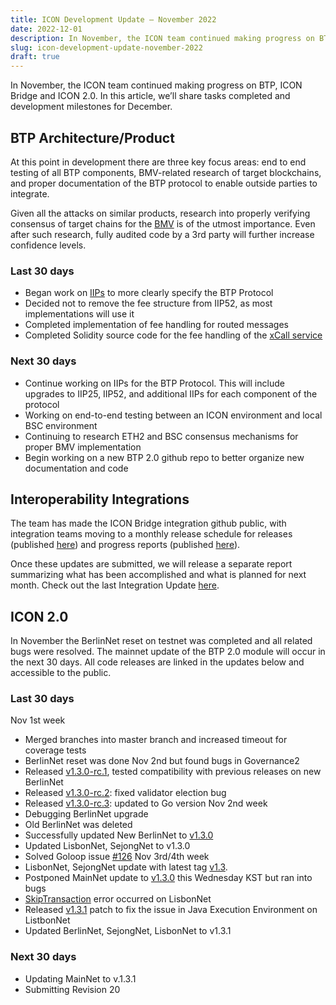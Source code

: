 ```yaml
---
title: ICON Development Update – November 2022
date: 2022-12-01
description: In November, the ICON team continued making progress on BTP, ICON Bridge and ICON 2.0. In this article, we’ll share tasks completed and development milestones for December.
slug: icon-development-update-november-2022
draft: true
---
```


In November, the ICON team continued making progress on BTP, ICON Bridge and ICON 2.0. In this article, we’ll share tasks completed and development milestones for December.

## BTP Architecture/Product
At this point in development there are three key focus areas: end to end testing of all BTP components, BMV-related research of target blockchains, and proper documentation of the BTP protocol to enable outside parties to integrate. 

Given all the attacks on similar products, research into properly verifying consensus of target chains for the [BMV](https://icon.community/glossary/btp-message-validator/) is of the utmost importance. Even after such research, fully audited code by a 3rd party will further increase confidence levels.

### Last 30 days
* Began work on [IIPs](https://icon.community/glossary/icon-improvement-proposals/) to more clearly specify the BTP Protocol
* Decided not to remove the fee structure from IIP52, as most implementations will use it
* Completed implementation of fee handling for routed messages
* Completed Solidity source code for the fee handling of the [xCall service](https://icon.community/glossary/xcall-service/)

### Next 30 days
* Continue working on IIPs for the BTP Protocol. This will include upgrades to IIP25, IIP52, and additional IIPs for each component of the protocol
* Working on end-to-end testing between an ICON environment and local BSC environment
* Continuing to research ETH2 and BSC consensus mechanisms for proper BMV implementation
* Begin working on a new BTP 2.0 github repo to better organize new documentation and code

## Interoperability Integrations
The team has made the ICON Bridge integration github public, with integration teams moving to a monthly release schedule for releases (published [here](https://github.com/icon-project/icon-bridge/releases/tag/v0.0.10)) and progress reports (published [here](https://github.com/icon-project/grants-program/tree/main/progress-reports/icon-bridge)). 

Once these updates are submitted, we will release a separate report summarizing what has been accomplished and what is planned for next month. Check out the last Integration Update [here](https://icon.community/blog/2022/icon-integration-update-october-2022/).

## ICON 2.0
In November the BerlinNet reset on testnet was completed and all related bugs were resolved. The mainnet update of the BTP 2.0 module will occur in the next 30 days. All code releases are linked in the updates below and accessible to the public.

### Last 30 days
Nov 1st week
* Merged branches into master branch and increased timeout for coverage tests
* BerlinNet reset was done Nov 2nd but found bugs in Governance2
* Released [v1.3.0-rc.1](https://github.com/icon-project/goloop/releases/tag/v1.3.0-rc.1), tested compatibility with previous releases on new BerlinNet
* Released [v1.3.0-rc.2](https://github.com/icon-project/goloop/releases/tag/v1.3.0-rc.2): fixed validator election bug
* Released [v1.3.0-rc.3](https://github.com/icon-project/goloop/releases/tag/v1.3.0-rc.3): updated to Go version
Nov 2nd week
* Debugging BerlinNet upgrade
* Old BerlinNet was deleted
* Successfully updated New BerlinNet to [v1.3.0](https://github.com/icon-project/goloop/releases/tag/v1.3.0)
* Updated LisbonNet, SejongNet to v1.3.0
* Solved Goloop issue [#126](https://github.com/icon-project/goloop/issues/126)
Nov 3rd/4th week
* LisbonNet, SejongNet update with latest tag [v1.3](https://github.com/icon-project/goloop/releases/tag/v1.3.0).
* Postponed MainNet update to [v1.3.0](https://github.com/icon-project/goloop/releases/tag/v1.3.0) this Wednesday KST but ran into bugs
* [SkipTransaction](https://tracker.lisbon.icon.community/transaction/0xa1d9e1c1a6fa391029b5836a5a6239b32307d9bb50b03381520dda87736af0cb) error occurred on LisbonNet
* Released [v1.3.1](https://github.com/icon-project/goloop/releases/tag/v1.3.1) patch to fix the issue in Java Execution Environment on ListbonNet
* Updated BerlinNet, SejongNet, LisbonNet to v1.3.1

### Next 30 days
* Updating MainNet to v.1.3.1
* Submitting Revision 20
